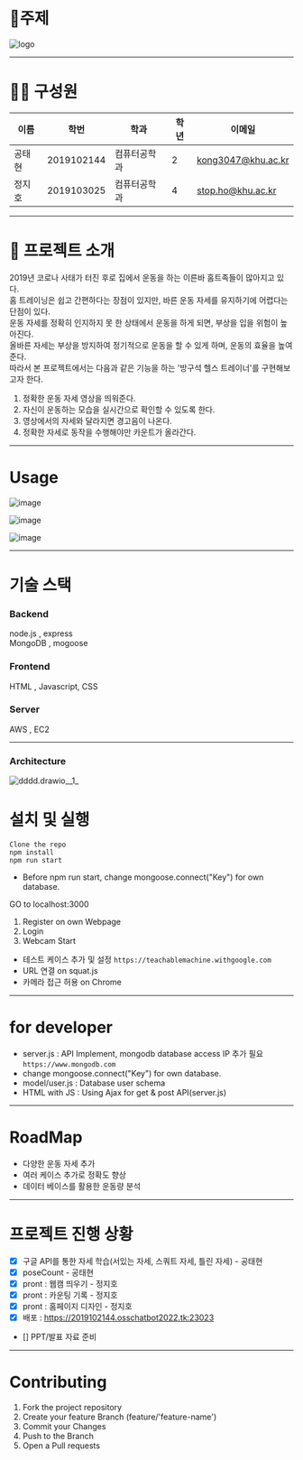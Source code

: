 # :rocket:주제
![logo](/uploads/647ebad4d676a801662947a2d5990a19/logo.png)

---

# 👩‍🦱 구성원

이름 | 학번 |  학과 | 학년 | 이메일
------------ | ------------- | ------------- | ------------- | -------------  
공태현 | 2019102144 | 컴퓨터공학과 | 2 |  kong3047@khu.ac.kr
정지호 | 2019103025 | 컴퓨터공학과 | 4 | stop.ho@khu.ac.kr

---
# :metal: 프로젝트 소개

2019년 코로나 사태가 터진 후로 집에서 운동을 하는 이른바 홈트족들이 많아지고 있다.  
홈 트레이닝은 쉽고 간편하다는 장점이 있지만, 바른 운동 자세를 유지하기에 어렵다는 단점이 있다.  
운동 자세를 정확히 인지하지 못 한 상태에서 운동을 하게 되면, 부상을 입을 위험이 높아진다.  
올바른 자세는 부상을 방지하여 정기적으로 운동을 할 수 있게 하며, 운동의 효율을 높여 준다.  
따라서 본 프로젝트에서는 다음과 같은 기능을 하는 '방구석 헬스 트레이너'를 구현해보고자 한다.  
1. 정확한 운동 자세 영상을 띄워준다.  
2. 자신이 운동하는 모습을 실시간으로 확인할 수 있도록 한다.  
3. 영상에서의 자세와 달라지면 경고음이 나온다.  
4. 정확한 자세로 동작을 수행해야만 카운트가 올라간다.  

---
# Usage
![image](/uploads/b5e4828606ed50a71d42609293244754/image.png)  
  
![image](/uploads/e45eb6186df16c33a59fdb94c0181463/image.png)  
  
![image](/uploads/a9c24b96c2b0f3f63c46134b13194d4e/image.png)  

---

# 기술 스택
### Backend
node.js , express  
MongoDB , mogoose

### Frontend
HTML , Javascript, CSS

### Server 
AWS , EC2

---
### Architecture
![dddd.drawio__1_](/uploads/46df407fa692c72c4a8b230b6081009c/dddd.drawio__1_.png)  

# 설치 및 실행
```
Clone the repo
npm install
npm run start
```  
* Before npm run start, change mongoose.connect("Key") for own database.

GO to localhost:3000
1. Register on own Webpage
2. Login 
3. Webcam Start

* 테스트 케이스 추가 및 설정 `https://teachablemachine.withgoogle.com`
* URL 연결 on squat.js
* 카메라 접근 허용 on Chrome


---

# for developer
* server.js : API Implement, mongodb database access IP 추가 필요 `https://www.mongodb.com`
* change mongoose.connect("Key") for own database.
* model/user.js : Database user schema
* HTML with JS : Using Ajax for get & post API(server.js)
---

# RoadMap
* 다양한 운동 자세 추가
* 여러 케이스 추가로 정확도 향상
* 데이터 베이스를 활용한 운동량 분석

---

# 프로젝트 진행 상황
- [x] 구글 API를 통한 자세 학습(서있는 자세, 스쿼트 자세, 틀린 자세) - 공태현  
- [x] poseCount - 공태현  
- [x] pront : 웹캠 띄우기 - 정지호  
- [x] pront : 카운팅 기록 - 정지호  
- [x] pront : 홈페이지 디자인 - 정지호  
- [x] 배포 : https://2019102144.osschatbot2022.tk:23023 
- [] PPT/발표 자료 준비

---

# Contributing
1. Fork the project repository
2. Create your feature Branch (feature/'feature-name')
3. Commit your Changes
4. Push to the Branch
5. Open a Pull requests

